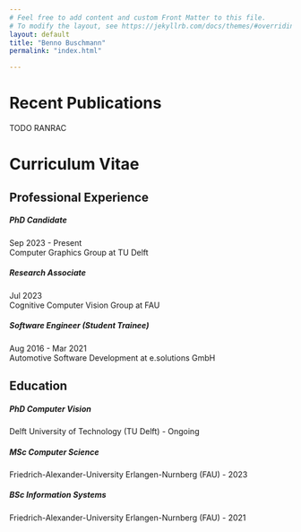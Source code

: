 ```yaml
---
# Feel free to add content and custom Front Matter to this file.
# To modify the layout, see https://jekyllrb.com/docs/themes/#overriding-theme-defaults
layout: default
title: "Benno Buschmann"
permalink: "index.html"

---
```

<h1>Recent Publications</h1>
TODO RANRAC


<h1>Curriculum Vitae</h1>
<h2>Professional Experience</h2>
<section>
<h5>PhD Candidate</h5>
Sep 2023 - Present<br>
Computer Graphics Group at TU Delft
</section>

<section>
<h5>Research Associate</h5>
Jul 2023<br>
Cognitive Computer Vision Group at FAU
</section>

<section>
<h5>Software Engineer (Student Trainee)</h5>
Aug 2016 - Mar 2021<br>
Automotive Software Development at e.solutions GmbH
</section>

<h2>Education</h2>
<section>
<h5>PhD Computer Vision</h5>
Delft University of Technology (TU Delft) - Ongoing
</section>

<section>
<h5>MSc Computer Science</h5>
Friedrich-Alexander-University Erlangen-Nurnberg (FAU) - 2023
</section>

<section>
<h5>BSc Information Systems</h5>
Friedrich-Alexander-University Erlangen-Nurnberg (FAU) - 2021
</section>


